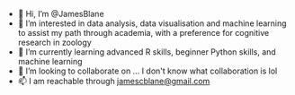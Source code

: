 - 👋 Hi, I’m @JamesBlane
- 👀 I’m interested in data analysis, data visualisation and machine learning to assist my path through academia, with a preference for cognitive research in zoology
- 🌱 I’m currently learning advanced R skills, beginner Python skills, and machine learning
- 💞️ I’m looking to collaborate on ... I don't know what collaboration is lol
- 📫 I am reachable through jamescblane@gmail.com

<!---
JamesBlane/JamesBlane is a ✨ special ✨ repository because its `README.md` (this file) appears on your GitHub profile.
You can click the Preview link to take a look at your changes.
--->
